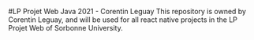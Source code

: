 #LP Projet Web Java 2021 - Corentin Leguay
This repository is owned by Corentin Leguay, and will be used for all react native projects in the LP Projet Web of Sorbonne University.
